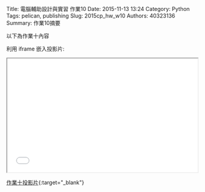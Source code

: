 Title: 電腦輔助設計與實習 作業10
Date: 2015-11-13 13:24
Category: Python
Tags: pelican, publishing
Slug: 2015cp_hw_w10
Authors: 40323136
Summary: 作業10摘要

以下為作業十內容

利用 iframe 嵌入投影片:

<iframe src="simplest9.html" width="500" height="300"></iframe>

[作業十投影片](simplest9.html){:target="_blank"}